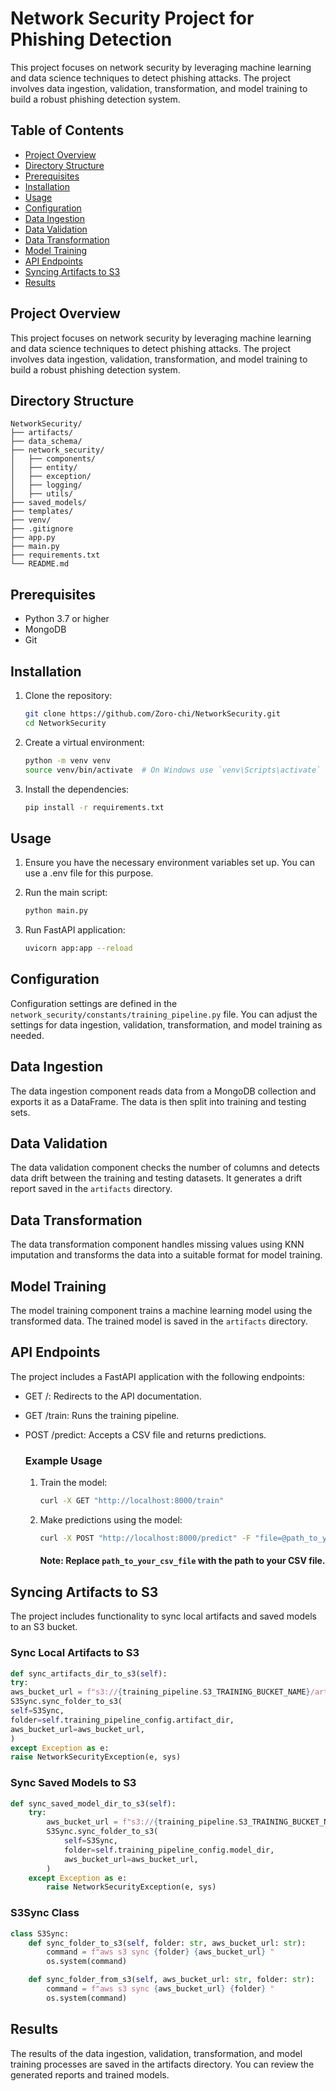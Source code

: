 # Network Security Project for Phishing Detection

This project focuses on network security by leveraging machine learning and data science techniques to detect phishing attacks. The project involves data ingestion, validation, transformation, and model training to build a robust phishing detection system.

## Table of Contents

- [Project Overview](#project-overview)
- [Directory Structure](#directory-structure)
- [Prerequisites](#prerequisites)
- [Installation](#installation)
- [Usage](#usage)
- [Configuration](#configuration)
- [Data Ingestion](#data-ingestion)
- [Data Validation](#data-validation)
- [Data Transformation](#data-transformation)
- [Model Training](#model-training)
- [API Endpoints](#api-endpoints)
- [Syncing Artifacts to S3](#syncing-artifacts-to-s3)
- [Results](#results)

## Project Overview

This project focuses on network security by leveraging machine learning and data science techniques to detect phishing attacks. The project involves data ingestion, validation, transformation, and model training to build a robust phishing detection system.

## Directory Structure

```plaintext
NetworkSecurity/
├── artifacts/
├── data_schema/
├── network_security/
│   ├── components/
│   ├── entity/
│   ├── exception/
│   ├── logging/
│   ├── utils/
├── saved_models/
├── templates/
├── venv/
├── .gitignore
├── app.py
├── main.py
├── requirements.txt
└── README.md
```

## Prerequisites

- Python 3.7 or higher
- MongoDB
- Git

## Installation

1. Clone the repository:

   ```sh
   git clone https://github.com/Zoro-chi/NetworkSecurity.git
   cd NetworkSecurity
   ```

2. Create a virtual environment:

   ```sh
   python -m venv venv
   source venv/bin/activate  # On Windows use `venv\Scripts\activate`
   ```

3. Install the dependencies:

   ```sh
   pip install -r requirements.txt
   ```

## Usage

1. Ensure you have the necessary environment variables set up. You can use a .env file for this purpose.

2. Run the main script:

   ```sh
   python main.py
   ```

3. Run FastAPI application:

   ```sh
   uvicorn app:app --reload
   ```

## Configuration

Configuration settings are defined in the `network_security/constants/training_pipeline.py` file. You can adjust the settings for data ingestion, validation, transformation, and model training as needed.

## Data Ingestion

The data ingestion component reads data from a MongoDB collection and exports it as a DataFrame. The data is then split into training and testing sets.

## Data Validation

The data validation component checks the number of columns and detects data drift between the training and testing datasets. It generates a drift report saved in the `artifacts` directory.

## Data Transformation

The data transformation component handles missing values using KNN imputation and transforms the data into a suitable format for model training.

## Model Training

The model training component trains a machine learning model using the transformed data. The trained model is saved in the `artifacts` directory.

## API Endpoints

The project includes a FastAPI application with the following endpoints:

- GET /: Redirects to the API documentation.
- GET /train: Runs the training pipeline.
- POST /predict: Accepts a CSV file and returns predictions.

  ### Example Usage

  1.  Train the model:

      ```sh
      curl -X GET "http://localhost:8000/train"
      ```

  2.  Make predictions using the model:

      ```sh
      curl -X POST "http://localhost:8000/predict" -F "file=@path_to_your_csv_file"
      ```

      #### Note: Replace `path_to_your_csv_file` with the path to your CSV file.

## Syncing Artifacts to S3

The project includes functionality to sync local artifacts and saved models to an S3 bucket.

### Sync Local Artifacts to S3

```python
def sync_artifacts_dir_to_s3(self):
try:
aws_bucket_url = f"s3://{training_pipeline.S3_TRAINING_BUCKET_NAME}/artifacts/{self.training_pipeline_config.timestamp}"
S3Sync.sync_folder_to_s3(
self=S3Sync,
folder=self.training_pipeline_config.artifact_dir,
aws_bucket_url=aws_bucket_url,
)
except Exception as e:
raise NetworkSecurityException(e, sys)
```

### Sync Saved Models to S3

```python
def sync_saved_model_dir_to_s3(self):
    try:
        aws_bucket_url = f"s3://{training_pipeline.S3_TRAINING_BUCKET_NAME}/final_model/{self.training_pipeline_config.timestamp}"
        S3Sync.sync_folder_to_s3(
            self=S3Sync,
            folder=self.training_pipeline_config.model_dir,
            aws_bucket_url=aws_bucket_url,
        )
    except Exception as e:
        raise NetworkSecurityException(e, sys)
```

### S3Sync Class

```python
class S3Sync:
    def sync_folder_to_s3(self, folder: str, aws_bucket_url: str):
        command = f"aws s3 sync {folder} {aws_bucket_url} "
        os.system(command)

    def sync_folder_from_s3(self, aws_bucket_url: str, folder: str):
        command = f"aws s3 sync {aws_bucket_url} {folder} "
        os.system(command)
```

## Results

The results of the data ingestion, validation, transformation, and model training processes are saved in the artifacts directory. You can review the generated reports and trained models.

